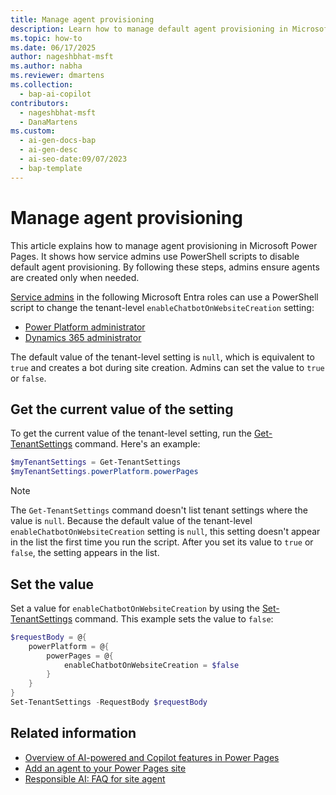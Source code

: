 ```yaml
---
title: Manage agent provisioning
description: Learn how to manage default agent provisioning in Microsoft Power Pages by using PowerShell scripts.
ms.topic: how-to
ms.date: 06/17/2025
author: nageshbhat-msft
ms.author: nabha
ms.reviewer: dmartens
ms.collection: 
  - bap-ai-copilot
contributors:
  - nageshbhat-msft
  - DanaMartens
ms.custom:
  - ai-gen-docs-bap
  - ai-gen-desc
  - ai-seo-date:09/07/2023
  - bap-template
---
```


# Manage agent provisioning

This article explains how to manage agent provisioning in Microsoft Power Pages. It shows how service admins use PowerShell scripts to disable default agent provisioning. By following these steps, admins ensure agents are created only when needed.

[Service admins](/power-platform/admin/use-service-admin-role-manage-tenant) in the following Microsoft Entra roles can use a PowerShell script to change the tenant-level `enableChatbotOnWebsiteCreation` setting:

- [Power Platform administrator](/power-platform/admin/use-service-admin-role-manage-tenant#power-platform-administrator)
- [Dynamics 365 administrator](/power-platform/admin/use-service-admin-role-manage-tenant#dynamics-365-administrator)

The default value of the tenant-level setting is `null`, which is equivalent to `true` and creates a bot during site creation. Admins can set the value to `true` or `false`.

## Get the current value of the setting

To get the current value of the tenant-level setting, run the [Get-TenantSettings](/powershell/module/microsoft.powerapps.administration.powershell/get-tenantsettings) command. Here's an example:

```powershell
$myTenantSettings = Get-TenantSettings
$myTenantSettings.powerPlatform.powerPages
```

> [!NOTE]
> The `Get-TenantSettings` command doesn't list tenant settings where the value is `null`. Because the default value of the tenant-level `enableChatbotOnWebsiteCreation` setting is `null`, this setting doesn't appear in the list the first time you run the script. After you set its value to `true` or `false`, the setting appears in the list.

## Set the value

Set a value for `enableChatbotOnWebsiteCreation` by using the [Set-TenantSettings](/powershell/module/microsoft.powerapps.administration.powershell/set-tenantsettings) command. This example sets the value to `false`:

```powershell
$requestBody = @{
    powerPlatform = @{
        powerPages = @{
            enableChatbotOnWebsiteCreation = $false
        }
    }
}
Set-TenantSettings -RequestBody $requestBody
```

## Related information

- [Overview of AI-powered and Copilot features in Power Pages](../configure/ai-copilot-overview.md)
- [Add an agent to your Power Pages site](../getting-started/enable-agent.md)
- [Responsible AI: FAQ for site agent](../faq-site-agent.md)
